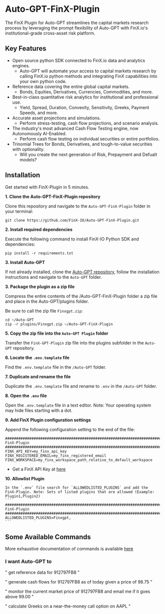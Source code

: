 # Auto-GPT-FinX-Plugin
The FinX Plugin for Auto-GPT streamlines the capital markets research process by leveraging the prompt flexibility of Auto-GPT with FinX.io's institutional-grade cross-asset risk platform.

## Key Features

- Open source python SDK connected to FinX.io data and analytics engines.
  - Auto-GPT will automate your access to capital markets research by calling FinX.io python methods and integrating FinX capabilities into your own python code.
- Reference data covering the entire global capital markets.
  - Bonds, Equities, Derivatives, Currencies, Commodities, and more.
- Best-in-class quantitative risk analytics for institutional and professional use.
  - Yield, Spread, Duration, Convexity, Sensitivity, Greeks, Payment Speeds, and more.
- Accurate asset projections and simulations.
  - Perform stress-testing, cash flow projections, and scenario analysis.
- The industry's most advanced Cash Flow Testing engine, now Autonomously AI-Enabled.
  - Perform cash flow testing on individual securities or entire portfolios.
- Trinomial Trees for Bonds, Derivatives, and tough-to-value securities with optionality.
  - Will you create the next generation of Risk, Prepayment and Defualt models?

## Installation

Get started with FinX-Plugin in 5 minutes.

**1. Clone the Auto-GPT-FinX-Plugin repository**

   Clone this repository and navigate to the `Auto-GPT-FinX-Plugin` folder in your terminal:
   ```
   git clone https://github.com/FinX-IO/Auto-GPT-FinX-Plugin.git
   ```
   
**2. Install required dependencies**
   
   Execute the following command to install FinX-IO Python SDK and dependencies:
   ```
   pip install -r requirements.txt
   ```
   
**3. Install Auto-GPT**

   If not already installed, clone the [Auto-GPT repository](https://github.com/Significant-Gravitas/Auto-GPT), follow the installation instructions and navigate to the `Auto-GPT` folder.

**3. Package the plugin as a zip file**
   
   Compress the entire contents of the /Auto-GPT-FinX-Plugin folder a zip file and place in the Auto-GPT/plugins folder.

   Be sure to call the zip file `Finxgpt.zip`:

   ```
   cd ~/Auto-GPT
   zip -r plugins/Finxgpt.zip ~/Auto-GPT-FinX-Plugin
   ```
   
**5. Copy the zip file into the `Auto-GPT Plugin` folder**

   Transfer the `FinX-GPT-Plugin` zip file into the plugins subfolder in the `Auto-GPT` repository.

**6. Locate the `.env.template` file**

   Find the `.env.template` file in the `/Auto-GPT` folder.

**7. Duplicate and rename the file**
   
   Duplicate the `.env.template` file and rename to `.env` in the `/Auto-GPT` folder.

**8. Open the `.env` file**
   
   Open the `.env.template` file in a text editor. Note: Your operating system may hide files starting with a dot.

**9. Add FinX Plugin configuration settings**
   
   Append the following configuration setting to the end of the file:
   ```
   ###################################################################################
   FinX-Plugin
   ################################################################################
   FINX_API_KEY=my_finx_api_key
   FINX_REGISTERED_EMAIL=my_finx_registered_email
   FINX_WORKSPACE=my_finx_workspace_path_relative_to_default_workspace
   ```
   
- Get a FinX API Key at [here](https://app.finx.io)

**10. Allowlist Plugin**
    
    In the `.env` file search for `ALLOWEDLISTED_PLUGINS` and add the FinX-Plugin. Note: Sets of listed plugins that are allowed (Example: Plugin1,Plugin2)
    ```
    ###################################################################################
    FinX-Plugin
    ################################################################################
    ALLOWEDLISTED_PLUGINS=Finxgpt,
    ```
    
## Some Available Commands

More exhaustive documentation of commands is available <a href="https://app.finx.io/docs" target="_blank">here</a>

### I want Auto-GPT to 

" get reference data for 912797FB8 "

" generate cash flows for 912797FB8 as of today given a price of 98.75 "

" monitor the current market price of 912797FB8 and email me if it goes above 99.00 "

" calculate Greeks on a near-the-money call option on AAPL "

